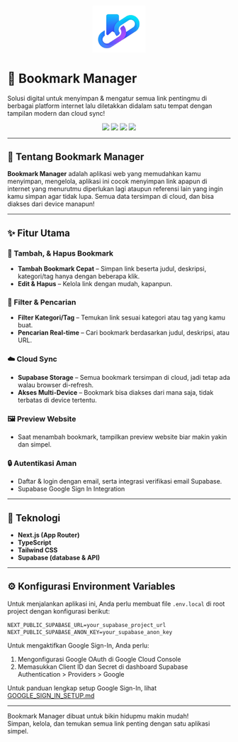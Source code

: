 <p align="center">
  <img src="public/images/logo.png" alt="Bookmark Manager Logo" width="120"/>
</p>

# 🔖 Bookmark Manager

Solusi digital untuk menyimpan & mengatur semua link pentingmu di berbagai platform internet lalu diletakkan didalam satu tempat dengan tampilan modern dan cloud sync!

<p align="center">
  <img src="https://img.shields.io/badge/Next.js-13+-gray?style=flat&logo=next.js" />
  <img src="https://img.shields.io/badge/TypeScript-blue?style=flat&logo=typescript" />
  <img src="https://img.shields.io/badge/TailwindCSS-06B6D4?style=flat&logo=tailwind-css" />
  <img src="https://img.shields.io/badge/Supabase-3ECF8E?style=flat&logo=supabase" />
</p>

---

## 🌟 Tentang Bookmark Manager

**Bookmark Manager** adalah aplikasi web yang memudahkan kamu menyimpan, mengelola, aplikasi ini cocok menyimpan link apapun di internet yang menurutmu diperlukan lagi ataupun referensi lain yang ingin kamu simpan agar tidak lupa. Semua data tersimpan di cloud, dan bisa diakses dari device manapun!

---

## ✨ Fitur Utama

### 📌 Tambah, & Hapus Bookmark
- **Tambah Bookmark Cepat** – Simpan link beserta judul, deskripsi, kategori/tag hanya dengan beberapa klik.
- **Edit & Hapus** – Kelola link dengan mudah, kapanpun.

### 🔎 Filter & Pencarian
- **Filter Kategori/Tag** – Temukan link sesuai kategori atau tag yang kamu buat.
- **Pencarian Real-time** – Cari bookmark berdasarkan judul, deskripsi, atau URL.

### ☁️ Cloud Sync
- **Supabase Storage** – Semua bookmark tersimpan di cloud, jadi tetap ada walau browser di-refresh.
- **Akses Multi-Device** – Bookmark bisa diakses dari mana saja, tidak terbatas di device tertentu.

### 🖼️ Preview Website
- Saat menambah bookmark, tampilkan preview website biar makin yakin dan simpel.

### 🔒 Autentikasi Aman
- Daftar & login dengan email, serta integrasi verifikasi email Supabase.
- Supabase Google Sign In Integration

---

## 🚀 Teknologi

- **Next.js (App Router)**
- **TypeScript**
- **Tailwind CSS**
- **Supabase (database & API)**

---

## ⚙️ Konfigurasi Environment Variables

Untuk menjalankan aplikasi ini, Anda perlu membuat file `.env.local` di root project dengan konfigurasi berikut:

```env
NEXT_PUBLIC_SUPABASE_URL=your_supabase_project_url
NEXT_PUBLIC_SUPABASE_ANON_KEY=your_supabase_anon_key
```

Untuk mengaktifkan Google Sign-In, Anda perlu:
1. Mengonfigurasi Google OAuth di Google Cloud Console
2. Memasukkan Client ID dan Secret di dashboard Supabase Authentication > Providers > Google

Untuk panduan lengkap setup Google Sign-In, lihat [GOOGLE_SIGN_IN_SETUP.md](GOOGLE_SIGN_IN_SETUP.md)

---

Bookmark Manager dibuat untuk bikin hidupmu makin mudah!  
Simpan, kelola, dan temukan semua link penting dengan satu aplikasi simpel.
